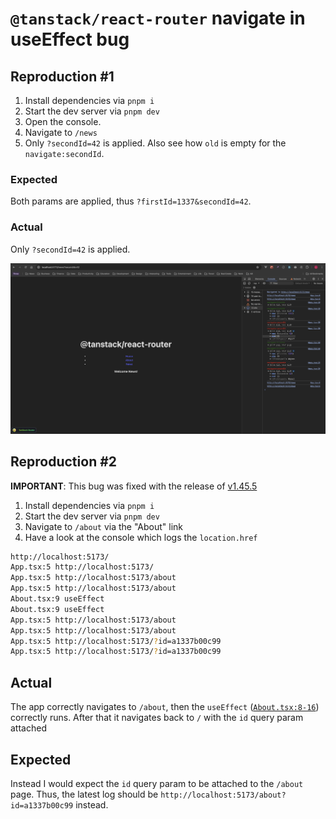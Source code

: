 # `@tanstack/react-router` navigate in useEffect bug

## Reproduction #1

1. Install dependencies via `pnpm i`
2. Start the dev server via `pnpm dev`
3. Open the console.
4. Navigate to `/news`
5. Only `?secondId=42` is applied. Also see how `old` is empty for the `navigate:secondId`.

### Expected
Both params are applied, thus `?firstId=1337&secondId=42`.

### Actual
Only `?secondId=42` is applied.

![@tanstack/react-router@1.45.8 is missing old params (bug)](./tanstack-router-useEffect-navigate-bug.png)

## Reproduction #2
**IMPORTANT**: This bug was fixed with the release of [v1.45.5](https://github.com/TanStack/router/releases/tag/v1.45.5)

1. Install dependencies via `pnpm i`
2. Start the dev server via `pnpm dev`
3. Navigate to `/about` via the "About" link
4. Have a look at the console which logs the `location.href`

```sh
http://localhost:5173/
App.tsx:5 http://localhost:5173/
App.tsx:5 http://localhost:5173/about
App.tsx:5 http://localhost:5173/about
About.tsx:9 useEffect
About.tsx:9 useEffect
App.tsx:5 http://localhost:5173/about
App.tsx:5 http://localhost:5173/about
App.tsx:5 http://localhost:5173/?id=a1337b00c99
App.tsx:5 http://localhost:5173/?id=a1337b00c99
```

## Actual
The app correctly navigates to `/about`, then the `useEffect` ([`About.tsx:8-16`](https://github.com/lukaskoeller/tanstack-react-router-useEffect-navigate-reproduction/blob/0871b04aa1222660fc5065bcb73fca6beaaba497/src/About.tsx#L8)) correctly runs.
After that it navigates back to `/` with the `id` query param attached

## Expected
Instead I would expect the `id` query param to be attached to the `/about` page. Thus,
the latest log should be `http://localhost:5173/about?id=a1337b00c99` instead.